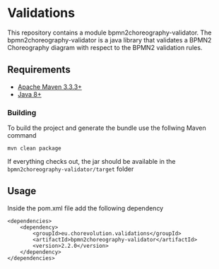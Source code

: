 # Validations
This repository contains a module bpmn2choreography-validator. 
The bpmn2choreography-validator is a java library that validates a BPMN2 Choreography diagram with respect to the BPMN2 validation rules.

## Requirements

* [Apache Maven 3.3.3+](https://maven.apache.org/install.html)
* [Java 8+](http://www.oracle.com/technetwork/java/javase/downloads/jdk8-downloads-2133151.html)

### Building

To build the project and generate the bundle use the follwing Maven command

    mvn clean package

If everything checks out, the jar should be available in the `bpmn2choreography-validator/target` folder

## Usage
Inside the pom.xml file add the following dependency
```
<dependencies>
	<dependency>
		<groupId>eu.chorevolution.validations</groupId>
		<artifactId>bpmn2choreography-validator</artifactId>
		<version>2.2.0</version>
	</dependency>
</dependencies>
```

